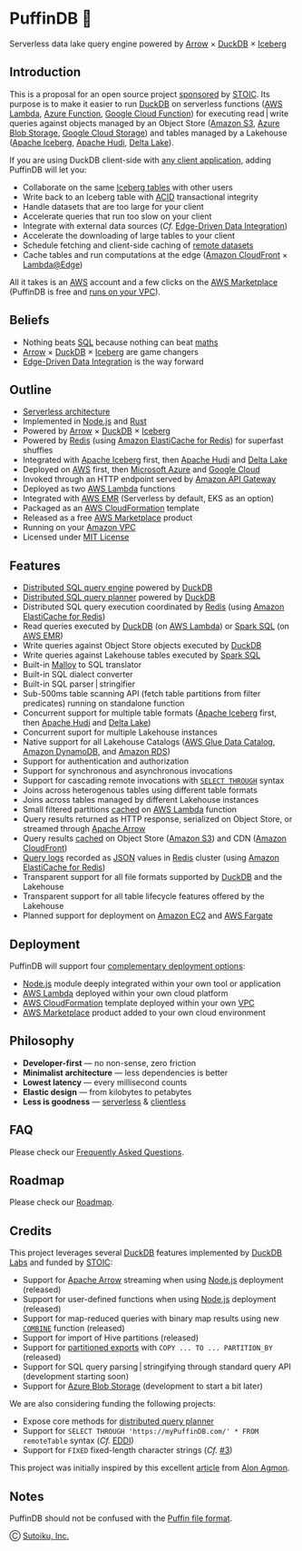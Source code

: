 # PuffinDB 🐧
Serverless data lake query engine powered by [Arrow](https://arrow.apache.org/) × [DuckDB](https://duckdb.org/) × [Iceberg](https://iceberg.apache.org/)

## Introduction
This is a proposal for an open source project [sponsored](FAQ.md#why-is-stoic-initiating-and-funding-this-open-source-project) by [STOIC](https://stoic.com/). Its purpose is to make it easier to run [DuckDB](https://duckdb.org/) on serverless functions ([AWS Lambda](https://aws.amazon.com/lambda/), [Azure Function](https://learn.microsoft.com/en-us/azure/azure-functions/functions-overview), [Google Cloud Function](https://cloud.google.com/functions)) for executing read | write queries against objects managed by an Object Store ([Amazon S3](https://aws.amazon.com/s3/), [Azure Blob Storage](https://azure.microsoft.com/en-us/products/storage/blobs), [Google Cloud Storage](https://cloud.google.com/storage)) and tables managed by a Lakehouse ([Apache Iceberg](https://iceberg.apache.org/), [Apache Hudi](https://hudi.apache.org/), [Delta Lake](https://delta.io/)).

If you are using DuckDB client-side with [any client application](docs/Clientless.md), adding PuffinDB will let you:
- Collaborate on the same [Iceberg tables](https://iceberg.apache.org/spec/) with other users
- Write back to an Iceberg table with [ACID](https://en.wikipedia.org/wiki/ACID) transactional integrity
- Handle datasets that are too large for your client
- Accelerate queries that run too slow on your client
- Integrate with external data sources (*Cf.* [Edge-Driven Data Integration](EDDI.md))
- Accelerate the downloading of large tables to your client
- Schedule fetching and client-side caching of [remote datasets](docs/Clientless.md#scheduled-remote-data-fetching-and-local-caching)
- Cache tables and run computations at the edge ([Amazon CloudFront](https://aws.amazon.com/cloudfront/) × [Lambda@Edge](https://aws.amazon.com/lambda/edge/))

All it takes is an [AWS](https://aws.amazon.com/) account and a few clicks on the [AWS Marketplace](https://aws.amazon.com/marketplace) (PuffinDB is free and [runs on your VPC](FAQ.md#why-support-so-many-deployment-options)).

## Beliefs
- Nothing beats [SQL](https://en.wikipedia.org/wiki/SQL) because nothing can beat [maths](https://en.wikipedia.org/wiki/Relational_algebra)
- [Arrow](https://arrow.apache.org/) × [DuckDB](https://duckdb.org/) × [Iceberg](https://iceberg.apache.org/) are game changers
- [Edge-Driven Data Integration](EDDI.md) is the way forward

## Outline
- [Serverless architecture](docs/Architecture.md)
- Implemented in [Node.js](https://nodejs.org/en/) and [Rust](https://www.rust-lang.org/)
- Powered by [Arrow](https://arrow.apache.org/) × [DuckDB](https://duckdb.org/) × [Iceberg](https://iceberg.apache.org/)
- Powered by [Redis](https://redis.io/) (using [Amazon ElastiCache for Redis](https://aws.amazon.com/elasticache/redis/)) for superfast shuffles
- Integrated with [Apache Iceberg](https://iceberg.apache.org/) first, then [Apache Hudi](https://hudi.apache.org/) and [Delta Lake](https://delta.io/)
- Deployed on [AWS](https://aws.amazon.com/) first, then [Microsoft Azure](https://azure.microsoft.com/en-us) and [Google Cloud](https://cloud.google.com/)
- Invoked through an HTTP endpoint served by [Amazon API Gateway](https://aws.amazon.com/api-gateway/)
- Deployed as two [AWS Lambda](https://aws.amazon.com/lambda/) functions
- Integrated with [AWS EMR](https://aws.amazon.com/emr/) (Serverless by default, EKS as an option)
- Packaged as an [AWS CloudFormation](https://aws.amazon.com/cloudformation/) template
- Released as a free [AWS Marketplace](https://aws.amazon.com/marketplace) product
- Running on your [Amazon VPC](https://aws.amazon.com/vpc/)
- Licensed under [MIT License](https://opensource.org/licenses/MIT)

## Features
- [Distributed SQL query engine](docs/Query%20Engine.md) powered by [DuckDB](https://duckdb.org/)
- [Distributed SQL query planner](docs/Query%20Planner.md) powered by [DuckDB](https://duckdb.org/)
- Distributed SQL query execution coordinated by [Redis](https://redis.io/) (using [Amazon ElastiCache for Redis](https://aws.amazon.com/elasticache/redis/))
- Read queries executed by [DuckDB](https://duckdb.org/) (on [AWS Lambda](https://aws.amazon.com/lambda/)) or [Spark SQL](https://spark.apache.org/sql/) (on [AWS EMR](https://aws.amazon.com/emr/))
- Write queries against Object Store objects executed by [DuckDB](https://duckdb.org/)
- Write queries against Lakehouse tables executed by [Spark SQL](https://spark.apache.org/sql/)
- Built-in [Malloy](https://github.com/malloydata/malloy/tree/main/packages/malloy) to SQL translator
- Built-in SQL dialect converter
- Built-in SQL parser | stringifier
- Sub-500ms table scanning API (fetch table partitions from filter predicates) running on standalone function
- Concurrent support for multiple table formats ([Apache Iceberg](https://iceberg.apache.org/) first, then [Apache Hudi](https://hudi.apache.org/) and [Delta Lake](https://delta.io/))
- Concurrent suport for multiple Lakehouse instances
- Native support for all Lakehouse Catalogs ([AWS Glue Data Catalog](https://docs.aws.amazon.com/glue/latest/dg/catalog-and-crawler.html), [Amazon DynamoDB](https://aws.amazon.com/dynamodb/), and [Amazon RDS](https://aws.amazon.com/rds/))
- Support for authentication and authorization
- Support for synchronous and asynchronous invocations
- Support for cascading remote invocations with [`SELECT THROUGH`](docs/Clientless.md) syntax
- Joins across heterogenous tables using different table formats
- Joins across tables managed by different Lakehouse instances
- Small filtered partitions [cached](FAQ.md#how-does-partition-caching-work) on [AWS Lambda](https://aws.amazon.com/lambda/) function
- Query results returned as HTTP response, serialized on Object Store, or streamed through [Apache Arrow](https://arrow.apache.org/)
- Query results [cached](FAQ.md#how-does-query-result-caching-work) on Object Store ([Amazon S3](https://aws.amazon.com/s3/)) and CDN ([Amazon CloudFront](https://aws.amazon.com/cloudfront/))
- [Query logs](docs/Logs.md) recorded as [JSON](https://redis.io/docs/stack/json/) values in [Redis](https://redis.io/) cluster (using [Amazon ElastiCache for Redis](https://aws.amazon.com/elasticache/redis/))
- Transparent support for all file formats supported by [DuckDB](https://duckdb.org/) and the Lakehouse
- Transparent support for all table lifecycle features offered by the Lakehouse
- Planned support for deployment on [Amazon EC2](https://aws.amazon.com/ec2/) and [AWS Fargate](https://aws.amazon.com/fargate/)

## Deployment
PuffinDB will support four [complementary deployment options](FAQ.md#why-support-so-many-deployment-options):
- [Node.js](https://nodejs.org/en/) module deeply integrated within your own tool or application
- [AWS Lambda](https://aws.amazon.com/lambda/) deployed within your own cloud platform
- [AWS CloudFormation](https://aws.amazon.com/cloudformation/) template deployed within your own [VPC](https://aws.amazon.com/vpc/)
- [AWS Marketplace](https://aws.amazon.com/marketplace) product added to your own cloud environment

## Philosophy
- **Developer-first** — no non-sense, zero friction
- **Minimalist architecture** — less dependencies is better
- **Lowest latency** — every millisecond counts
- **Elastic design** — from kilobytes to petabytes
- **Less is goodness** — [serverless](docs/Architecture.md) &amp; [clientless](docs/Clientless.md)

## FAQ
Please check our [Frequently Asked Questions](FAQ.md).

## Roadmap
Please check our [Roadmap](ROADMAP.md).

## Credits
This project leverages several [DuckDB](https://duckdb.org/) features implemented by [DuckDB Labs](https://duckdblabs.com/) and funded by [STOIC](https://stoic.com/):

- Support for [Apache Arrow](https://arrow.apache.org/) streaming when using [Node.js](https://nodejs.org/en/) deployment (released)
- Support for user-defined functions when using [Node.js](https://nodejs.org/en/) deployment (released)
- Support for map-reduced queries with binary map results using new [`COMBINE`](https://github.com/duckdb/duckdb/pull/2998) function (released)
- Support for import of Hive partitions (released)
- Support for [partitioned exports](https://github.com/duckdb/duckdb/pull/5964) with `COPY ... TO ... PARTITION_BY` (released)
- Support for SQL query parsing | stringifying through standard query API (development starting soon)
- Support for [Azure Blob Storage](https://azure.microsoft.com/en-us/products/storage/blobs) (development to start a bit later)

We are also considering funding the following projects:

- Expose core methods for [distributed query planner](docs/Query%20Planner.md)
- Support for `SELECT THROUGH 'https://myPuffinDB.com/' * FROM remoteTable` syntax (*Cf.* [EDDI](EDDI.md))
- Support for `FIXED` fixed-length character strings (*Cf.* [#3](https://github.com/sutoiku/puffin/issues/3))

This project was initially inspired by this excellent [article](https://towardsdatascience.com/boost-your-cloud-data-applications-with-duckdb-and-iceberg-api-67677666fbd3) from [Alon Agmon](https://medium.com/@alon.agmon).

## Notes

PuffinDB should not be confused with the [Puffin file format](https://iceberg.apache.org/puffin-spec/).

Ⓒ [Sutoiku, Inc.](https://stoic.com/)
